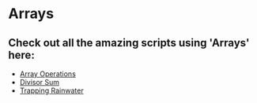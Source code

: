 # Arrays

## Check out all the amazing scripts using 'Arrays' here:

 - [Array Operations](https://github.com/prathimacode-hub/PyAlgo-Tree/tree/main/Arrays/Array%20Operations)
 - [Divisor Sum](Divisor%20Sum/divisor_sum.py)
 - [Trapping Rainwater](Trapping%20Rainwater)
